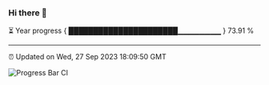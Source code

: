 ### Hi there 👋

⏳ Year progress { ██████████████████████▁▁▁▁▁▁▁▁ } 73.91 %

---

⏰ Updated on Wed, 27 Sep 2023 18:09:50 GMT

![Progress Bar CI](https://github.com/Shyam-Makwana/GitHub-Actions-Demo/workflows/Progress%20Bar%20CI/badge.svg)
